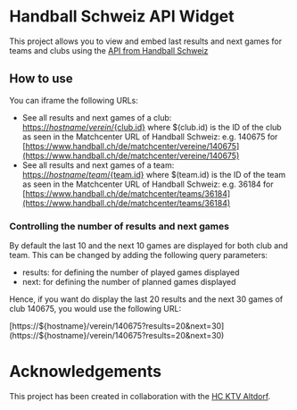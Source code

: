 # Handball Schweiz API Widget

This project allows you to view and embed last results and next games for teams and clubs using the [API from Handball Schweiz](https://www.handball.ch/media/1845/vat-anleitung-dataservice_de.pdf)

## How to use

You can iframe the following URLs:

- See all results and next games of a club: [https://${hostname}/verein/${club.id}](https://${hostname}/verein/140675) where $(club.id) is the ID of the club as seen in the Matchcenter URL of Handball Schweiz: e.g. 140675 for [https://www.handball.ch/de/matchcenter/vereine/140675](https://www.handball.ch/de/matchcenter/vereine/140675)
- See all results and next games of a team: [https://${hostname}/team/${team.id}](https://${hostname}/team/36184) where $(team.id) is the ID of the team as seen in the Matchcenter URL of Handball Schweiz: e.g. 36184 for [https://www.handball.ch/de/matchcenter/teams/36184](https://www.handball.ch/de/matchcenter/teams/36184)

### Controlling the number of results and next games

By default the last 10 and the next 10 games are displayed for both club and team. This can be changed by adding the following query parameters:

- results: for defining the number of played games displayed
- next: for defining the number of planned games displayed

Hence, if you want do display the last 20 results and the next 30 games of club 140675, you would use the following URL:

[https://${hostname}/verein/140675?results=20&next=30](https://${hostname}/verein/140675?results=20&next=30)


# Acknowledgements

This project has been created in collaboration with the [HC KTV Altdorf](https://hc-ktv-altdorf.ch/).
